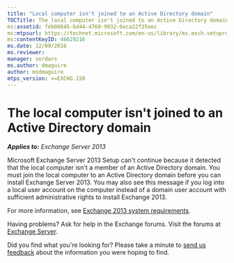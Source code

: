 ```yaml
---
title: "Local computer isn't joined to an Active Directory domain"
TOCTitle: The local computer isn't joined to an Active Directory domain
ms:assetid: feb08845-6d44-4760-9932-6eca22f35eec
ms:mtpsurl: https://technet.microsoft.com/en-us/library/ms.exch.setupreadiness.computernotpartofdomain(v=EXCHG.150)
ms:contentKeyID: 46629216
ms.date: 12/09/2016
ms.reviewer: 
manager: serdars
ms.author: dmaguire
author: msdmaguire
mtps_version: v=EXCHG.150
---
```


# The local computer isn't joined to an Active Directory domain

_**Applies to:** Exchange Server 2013_

Microsoft Exchange Server 2013 Setup can't continue because it detected that the local computer isn't a member of an Active Directory domain. You must join the local computer to an Active Directory domain before you can install Exchange Server 2013. You may also see this message if you log into a local user account on the computer instead of a domain user account with sufficient administrative rights to install Exchange 2013.

For more information, see [Exchange 2013 system requirements](exchange-2013-system-requirements-exchange-2013-help.md).

Having problems? Ask for help in the Exchange forums. Visit the forums at [Exchange Server](https://go.microsoft.com/fwlink/p/?linkid=60612).

Did you find what you're looking for? Please take a minute to [send us feedback](mailto:exsetuphelpfeedback@microsoft.com?subject=exchange%202013%20setup%20help%20feedback) about the information you were hoping to find.
